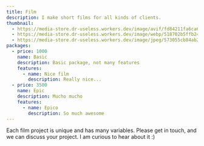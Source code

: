 ```yaml
---
title: Film
description: I make short films for all kinds of clients.
thumbnail:
  - https://media-store.dr-useless.workers.dev/image/avif/fd84211fa6ca66ebd63216cd593615ea984701509ad9bda8ea2985158002201c
  - https://media-store.dr-useless.workers.dev/image/webp/518702b5ffb24708cd5a6b657ef73d90392df0bd493a4a097d44109f1364ec09
  - https://media-store.dr-useless.workers.dev/image/jpeg/573055cb84ab22846d83b8a9864c80e57e98dd4b065e4fc9a42f39c9137c2f85
packages:
  - price: 1000
    name: Basic
    description: Basic package, not many features
    features:
      - name: Nice film
        description: Really nice...
  - price: 3500
    name: Epic
    description: Mucho mucho
    features:
      - name: Epico
        description: So much awesome
---
```

Each film project is unique and has many variables. Please get in touch, and we can discuss your project. I am curious to hear about it :)